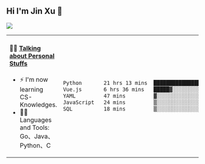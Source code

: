
## Hi I'm Jin Xu 👋
![](https://komarev.com/ghpvc/?username=jiayouxujin&color=brightgreen&label=PROFILE+VIEWS)



<table align="center">
<tr>
<td valign="top" width="60%">

#### 🏋️‍♀️ <a href="https://github.com/jiayouxujin" target="_blank">Talking about Personal Stuffs</a>
<!-- recent_releases starts -->

- ⚡  I'm now learning CS-Knowledges.  
- 🏊‍♂️ Languages and Tools: Go、Java、Python、C
<!-- recent_releases ends -->
</td>
<td>
 
<!--START_SECTION:waka-->

```txt
Python       21 hrs 13 mins  ██████████████████░░░░░░░   71.93 %
Vue.js       6 hrs 36 mins   █████▓░░░░░░░░░░░░░░░░░░░   22.40 %
YAML         47 mins         ▓░░░░░░░░░░░░░░░░░░░░░░░░   02.68 %
JavaScript   24 mins         ▒░░░░░░░░░░░░░░░░░░░░░░░░   01.40 %
SQL          18 mins         ▒░░░░░░░░░░░░░░░░░░░░░░░░   01.06 %
```

<!--END_SECTION:waka-->
 
</td>
</tr>
</table>





